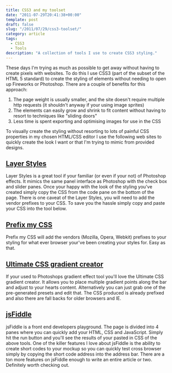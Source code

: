 ```yaml
---
title: CSS3 and my toolset
date: "2011-07-29T20:41:38+00:00"
template: post
draft: false
slug: "/2011/07/29/css3-toolset/"
category: article
tags:
  - CSS3
  - Tools
description: "A collection of tools I use to create CSS3 styling."
---
```


These days I'm trying as much as possible to get away without having to create pixels with websites. To do this I use CSS3 (part of the subset of the HTML 5 standard) to create the styling of elements without needing to open up Fireworks or Photoshop. There are a couple of benefits for this approach:

1. The page weight is usually smaller, and the site doesn't require multiple http requests (it shouldn't anyway if your using image sprites)
1. The elements can easily grow and shrink to fit content without having to resort to techniques like "sliding doors"
1. Less time is spent exporting and optimising images for use in the CSS

To visually create the styling without resorting to lots of painful CSS properties in my chosen HTML/CSS editor I use the following web sites to quickly create the look I want or that I'm trying to mimic from provided designs.

## [Layer Styles](http://www.layerstyles.org)

Layer Styles is a great tool if your familiar (or even if your not) of Photoshop effects. It mimics the same panel interface as Photoshop with the check box and slider panes. Once your happy with the look of the styling you've created simply copy the CSS from the code pane on the bottom of the page. There is one caveat of the Layer Styles, you will need to add the vendor prefixes to your CSS. To save you the hassle simply copy and paste your CSS into the tool below.

## [Prefix my CSS](http://prefixmycss.com/)

Prefix my CSS will add the vendors (Mozilla, Opera, Webkit) prefixes to your styling for what ever browser your've been creating your styles for. Easy as that.

## [Ultimate CSS gradient creator](http://www.colorzilla.com/gradient-editor/)

If your used to Photoshops gradient effect tool you'll love the Ultimate CSS gradient creator. It allows you to place multiple gradient points along the bar and adjust to your hearts content. Alternatively you can just grab one of the pre-generated presets and edit that. The CSS produced is already prefixed and also there are fall backs for older browsers and IE.

## [jsFiddle](http://jsfiddle.net)

jsFiddle is a front end developers playground. The page is divided into 4 panes where you can quickly add your HTML, CSS and JavaScript. Simply hit the run button and you'll see the results of your pasted in CSS of the above tools. One of the killer features I love about jsFiddle is the ability to create short codes to your mockup so you can quickly test cross browser simply by copying the short code address into the address bar. There are a ton more features on jsFiddle enough to write an entire article or two. Definitely worth checking out.

